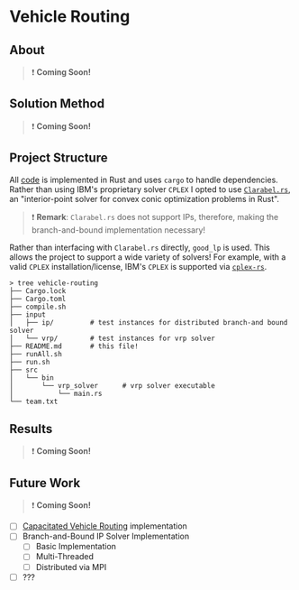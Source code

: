 # Vehicle Routing

## About

> :exclamation: **Coming Soon!**

## Solution Method

> :exclamation: **Coming Soon!**

## Project Structure

All [code](https://github.com/Hammad-Izhar/vehicle-routing) is implemented in Rust and uses `cargo` to handle dependencies. Rather than using IBM's proprietary solver `CPLEX` I opted to use [`Clarabel.rs`](https://github.com/oxfordcontrol/Clarabel.rs), an "interior-point solver for convex conic optimization problems in Rust".

> :exclamation: **Remark**: `Clarabel.rs` does not support IPs, therefore, making the branch-and-bound implementation necessary!

Rather than interfacing with `Clarabel.rs` directly, `good_lp` is used. This allows the project to support a wide variety of solvers! For example, with a valid `CPLEX` installation/license, IBM's `CPLEX` is supported via [`cplex-rs`](https://crates.io/crates/cplex-rs).

```
> tree vehicle-routing
├── Cargo.lock
├── Cargo.toml
├── compile.sh
├── input
│   ├── ip/         # test instances for distributed branch-and bound solver
│   └── vrp/        # test instances for vrp solver
├── README.md       # this file!
├── runAll.sh
├── run.sh
├── src
│   └── bin
│       └── vrp_solver      # vrp solver executable
│           └── main.rs
└── team.txt
```

## Results

> :exclamation: **Coming Soon!**

## Future Work

> :exclamation: **Coming Soon!**

-   [ ] [Capacitated Vehicle Routing](https://arxiv.org/abs/1901.07032) implementation
-   [ ] Branch-and-Bound IP Solver Implementation
    -   [ ] Basic Implementation
    -   [ ] Multi-Threaded
    -   [ ] Distributed via MPI
-   [ ] ???
